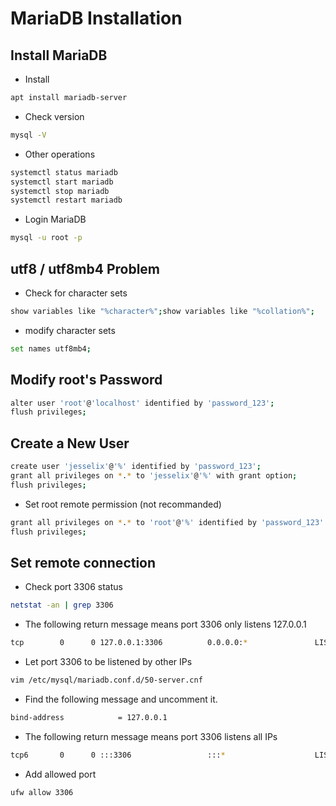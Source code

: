 # MariaDB Installation

## Install MariaDB
- Install
``` bash
apt install mariadb-server
```

- Check version
``` bash
mysql -V
```

- Other operations
``` bash
systemctl status mariadb
systemctl start mariadb
systemctl stop mariadb
systemctl restart mariadb
```

- Login MariaDB
``` bash
mysql -u root -p
```

## utf8 / utf8mb4 Problem
- Check for character sets
``` bash
show variables like "%character%";show variables like "%collation%";
```

- modify character sets
``` bash
set names utf8mb4;
```

## Modify root's Password
``` bash
alter user 'root'@'localhost' identified by 'password_123';
flush privileges;
```

## Create a New User
``` bash
create user 'jesselix'@'%' identified by 'password_123';
grant all privileges on *.* to 'jesselix'@'%' with grant option;
flush privileges;
```

- Set root remote permission (not recommanded)
``` bash
grant all privileges on *.* to 'root'@'%' identified by 'password_123' with grant option;
flush privileges;
```

## Set remote connection
- Check port 3306 status
``` bash
netstat -an | grep 3306
```

- The following return message means port 3306 only listens 127.0.0.1
``` bash
tcp        0      0 127.0.0.1:3306          0.0.0.0:*               LISTEN
```

- Let port 3306 to be listened by other IPs
``` bash
vim /etc/mysql/mariadb.conf.d/50-server.cnf
```

- Find the following message and uncomment it.
``` bash
bind-address            = 127.0.0.1
```

- The following return message means port 3306 listens all IPs
``` bash
tcp6       0      0 :::3306                 :::*                    LISTEN
```

- Add allowed port
``` bash
ufw allow 3306
```



